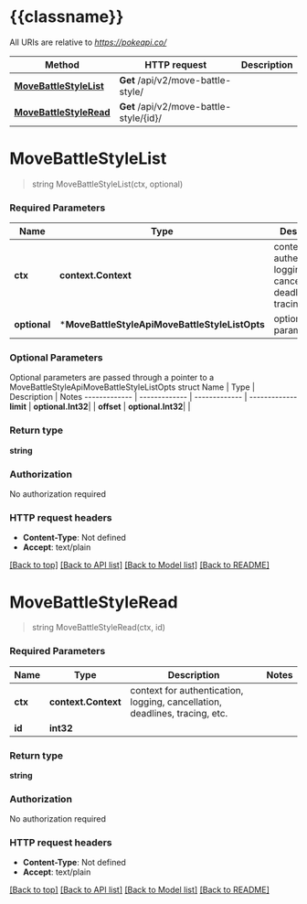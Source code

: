 # {{classname}}

All URIs are relative to *https://pokeapi.co/*

Method | HTTP request | Description
------------- | ------------- | -------------
[**MoveBattleStyleList**](MoveBattleStyleApi.md#MoveBattleStyleList) | **Get** /api/v2/move-battle-style/ | 
[**MoveBattleStyleRead**](MoveBattleStyleApi.md#MoveBattleStyleRead) | **Get** /api/v2/move-battle-style/{id}/ | 

# **MoveBattleStyleList**
> string MoveBattleStyleList(ctx, optional)


### Required Parameters

Name | Type | Description  | Notes
------------- | ------------- | ------------- | -------------
 **ctx** | **context.Context** | context for authentication, logging, cancellation, deadlines, tracing, etc.
 **optional** | ***MoveBattleStyleApiMoveBattleStyleListOpts** | optional parameters | nil if no parameters

### Optional Parameters
Optional parameters are passed through a pointer to a MoveBattleStyleApiMoveBattleStyleListOpts struct
Name | Type | Description  | Notes
------------- | ------------- | ------------- | -------------
 **limit** | **optional.Int32**|  | 
 **offset** | **optional.Int32**|  | 

### Return type

**string**

### Authorization

No authorization required

### HTTP request headers

 - **Content-Type**: Not defined
 - **Accept**: text/plain

[[Back to top]](#) [[Back to API list]](../README.md#documentation-for-api-endpoints) [[Back to Model list]](../README.md#documentation-for-models) [[Back to README]](../README.md)

# **MoveBattleStyleRead**
> string MoveBattleStyleRead(ctx, id)


### Required Parameters

Name | Type | Description  | Notes
------------- | ------------- | ------------- | -------------
 **ctx** | **context.Context** | context for authentication, logging, cancellation, deadlines, tracing, etc.
  **id** | **int32**|  | 

### Return type

**string**

### Authorization

No authorization required

### HTTP request headers

 - **Content-Type**: Not defined
 - **Accept**: text/plain

[[Back to top]](#) [[Back to API list]](../README.md#documentation-for-api-endpoints) [[Back to Model list]](../README.md#documentation-for-models) [[Back to README]](../README.md)

